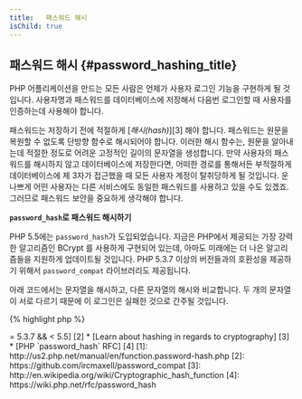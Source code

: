 ```yaml
---
title:   패스워드 해시
isChild: true
---
```


## 패스워드 해시 {#password_hashing_title}

PHP 어플리케이션을 만드는 모든 사람은 언제가 사용자 로그인 기능을 구현하게 될 것입니다. 사용자명과 패스워드를
데이터베이스에 저장해서 다음번 로그인할 때 사용자를 인증하는데 사용해야 합니다.

패스워드는 저장하기 전에 적절하게 [_해시(hash)_][3] 해야 합니다. 패스워드는 원문을 복원할 수 없도록 단방향 함수로 해시되어야 합니다.
이러한 해시 함수는, 원문을 알아내는데 적절한 정도로 어려운 고정적인 길이의 문자열을 생성합니다.
만약 사용자의 패스워드를 해시하지 않고 데이터베이스에 저장한다면, 어떠한 경로를 통해서든 부적절하게 데이터베이스에 제 3자가
접근했을 때 모든 사용자 계정이 탈취당하게 될 것입니다. 운나쁘게 어떤 사용자는 다른 서비스에도 동일한 패스워드를 사용하고
있을 수도 있겠죠. 그러므로 패스워드 보안을 중요하게 생각해야 합니다.

**`password_hash`로 패스워드 해시하기**

PHP 5.5에는 `password_hash`가 도입되었습니다. 지금은 PHP에서 제공되는 가장 강력한 알고리즘인 BCrypt 를 
사용하게 구현되어 있는데, 아마도 미래에는 더 나은 알고리즘들을 지원하게 업데이트될 것입니다.
PHP 5.3.7 이상의 버전들과의 호환성을 제공하기 위해서 `password_compat` 라이브러리도 제공됩니다.

아래 코드에서는 문자열을 해시하고, 다른 문자열의 해시와 비교합니다. 두 개의 문자열이 서로 다르기 때문에
이 로그인은 실패한 것으로 간주될 것입니다.

{% highlight php %}
<?php
                      
require 'password.php';

$passwordHash = password_hash('secret-password', PASSWORD_DEFAULT);

if (password_verify('bad-password', $passwordHash)) {
    //맞는 패스워드
} else {
    //틀린 패스워드
}
{% endhighlight %}  



* [Learn about `password_hash`] [1]
* [`password_compat` for PHP  >= 5.3.7 && < 5.5] [2]
* [Learn about hashing in regards to cryptography] [3]
* [PHP `password_hash` RFC] [4]

[1]: http://us2.php.net/manual/en/function.password-hash.php
[2]: https://github.com/ircmaxell/password_compat
[3]: http://en.wikipedia.org/wiki/Cryptographic_hash_function
[4]: https://wiki.php.net/rfc/password_hash
